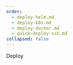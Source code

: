 ```yaml
---
order:
  - deploy-helm.md
  - deploy-k8s.md
  - deploy-docker.md
  - quick-deploy-ssh.md
collapsed: false
---
```


Deploy
